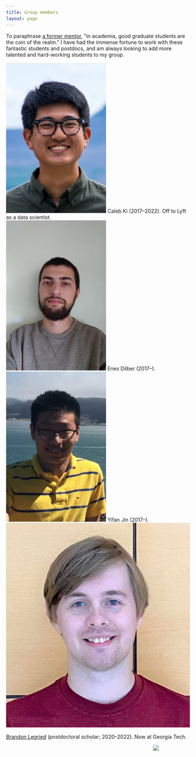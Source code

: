 ```yaml
---
title: Group members
layout: page
---
```

To paraphrase [a former mentor](https://en.wikipedia.org/wiki/David_Patterson_(computer_scientist)), "in academia, good graduate students are the coin of the realm." I have had the immense fortune to work with these fantastic students and postdocs, and am always looking to add more talented and hard-working students to my group.

<div class="groupmember">
<img src="assets/img/caleb.jpg">
Caleb Ki (2017–2022). Off to Lyft as a data scientist.
</div>

<div class="groupmember">
<img src="assets/img/enes.jpg">
Enes Dilber (2017–).
</div>

<div class="groupmember">
<img src="assets/img/yifan.jpg">
Yifan Jin (2017–).
</div>

<div class="groupmember">
<img src="assets/img/brandon.jpg">

<a href="https://sites.google.com/umich.edu/blegried/home">Brandon Legried</a> (postdoctoral scholar; 2020–2022). Now at Georgia Tech.
</div>

<img src="https://www.nsf.gov/images/logos/NSF_4-Color_bitmap_Logo.png" width="20%" style="float: right" />

